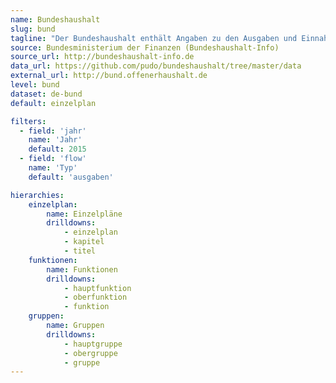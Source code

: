 ```yaml
---
name: Bundeshaushalt
slug: bund
tagline: "Der Bundeshaushalt enthält Angaben zu den Ausgaben und Einnahmen der Bundesregierung."
source: Bundesministerium der Finanzen (Bundeshaushalt-Info)
source_url: http://bundeshaushalt-info.de
data_url: https://github.com/pudo/bundeshaushalt/tree/master/data
external_url: http://bund.offenerhaushalt.de
level: bund
dataset: de-bund
default: einzelplan

filters:
  - field: 'jahr'
    name: 'Jahr'
    default: 2015
  - field: 'flow'
    name: 'Typ'
    default: 'ausgaben'

hierarchies:
    einzelplan:
        name: Einzelpläne
        drilldowns:
            - einzelplan
            - kapitel
            - titel
    funktionen:
        name: Funktionen
        drilldowns:
            - hauptfunktion
            - oberfunktion
            - funktion
    gruppen:
        name: Gruppen
        drilldowns:
            - hauptgruppe
            - obergruppe
            - gruppe
---
```

